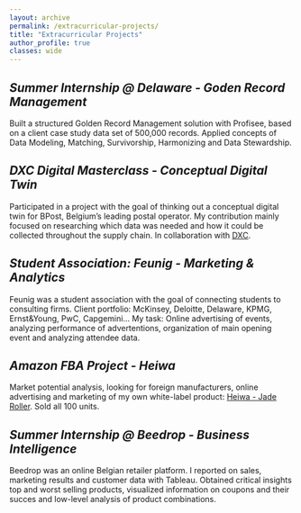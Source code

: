 ```yaml
---
layout: archive
permalink: /extracurricular-projects/
title: "Extracurricular Projects"
author_profile: true
classes: wide
---
```



## *Summer Internship @ Delaware - Goden Record Management*

Built a structured Golden Record Management solution with Profisee, based on a client case study data set of 500,000 records. Applied concepts of Data Modeling, Matching, Survivorship, Harmonizing and Data Stewardship.   


## *DXC Digital Masterclass - Conceptual Digital Twin*

Participated in a project with the goal of thinking out a conceptual digital twin for BPost, Belgium’s leading postal operator. My contribution mainly focused on researching which data was needed and how it could be collected throughout the supply chain. In collaboration with [DXC](https://www.dxc.technology/).

## *Student Association: Feunig - Marketing & Analytics*

Feunig was a student association with the goal of connecting students to consulting firms. Client portfolio: McKinsey, Deloitte, Delaware, KPMG, Ernst&Young, PwC, Capgemini...
My task: Online advertising of events, analyzing performance of advertentions, organization of main opening event and analyzing attendee data.


## *Amazon FBA Project - Heiwa*

Market potential analysis, looking for foreign manufacturers, online advertising and marketing of my own white-label product: [Heiwa - Jade Roller](https://www.amazon.com/Jade-Roller-Scraper-Massage-Tool/dp/B077KTPBKP). Sold all 100 units. 


## *Summer Internship @ Beedrop - Business Intelligence*

Beedrop was an online Belgian retailer platform. I reported on sales, marketing results and customer data with Tableau. Obtained critical insights top and worst selling products, visualized information on coupons and their succes and low-level analysis of product combinations.
